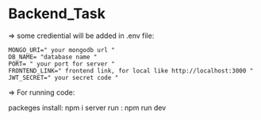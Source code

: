 # Backend_Task
=> some crediential will be added in .env file:

    MONGO_URI=" your mongodb url "
    DB_NAME= "database name "
    PORT= " your port for server "
    FRONTEND_LINK=" frontend link, for local like http://localhost:3000 "
    JWT_SECRET=" your secret code "

=> For running code:

  packeges install:  npm i 
  server run :  npm run dev